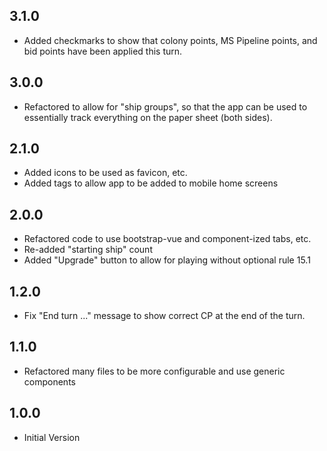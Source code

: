 ## 3.1.0

- Added checkmarks to show that colony points, MS Pipeline points, and
  bid points have been applied this turn.

## 3.0.0

- Refactored to allow for "ship groups", so that the app can be used to
  essentially track everything on the paper sheet (both sides).

## 2.1.0

- Added icons to be used as favicon, etc.
- Added tags to allow app to be added to mobile home screens

## 2.0.0

- Refactored code to use bootstrap-vue and component-ized tabs, etc.
- Re-added "starting ship" count
- Added "Upgrade" button to allow for playing without optional rule 15.1

## 1.2.0

- Fix "End turn ..." message to show correct CP at the end of the turn.

## 1.1.0

- Refactored many files to be more configurable and use generic components

## 1.0.0

- Initial Version
